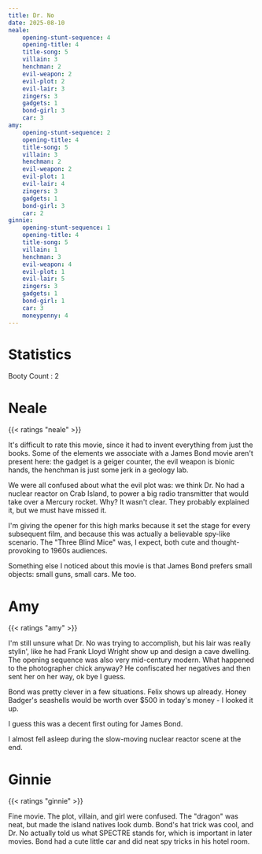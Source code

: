 ```yaml
---
title: Dr. No
date: 2025-08-10
neale:
    opening-stunt-sequence: 4
    opening-title: 4
    title-song: 5
    villain: 3
    henchman: 2
    evil-weapon: 2
    evil-plot: 2
    evil-lair: 3
    zingers: 3
    gadgets: 1
    bond-girl: 3
    car: 3
amy:
    opening-stunt-sequence: 2
    opening-title: 4
    title-song: 5
    villain: 3
    henchman: 2
    evil-weapon: 2
    evil-plot: 1
    evil-lair: 4
    zingers: 3
    gadgets: 1
    bond-girl: 3
    car: 2
ginnie:
    opening-stunt-sequence: 1
    opening-title: 4
    title-song: 5
    villain: 1
    henchman: 3
    evil-weapon: 4
    evil-plot: 1
    evil-lair: 5
    zingers: 3
    gadgets: 1
    bond-girl: 1
    car: 3
    moneypenny: 4
---
```


# Statistics

Booty Count
: 2


# Neale

{{< ratings "neale" >}}

It's difficult to rate this movie,
since it had to invent everything from just the books.
Some of the elements we associate with a James Bond movie
aren't present here:
the gadget is a geiger counter,
the evil weapon is bionic hands,
the henchman is just some jerk in a geology lab.

We were all confused about what the evil plot was:
we think Dr. No had a nuclear reactor on Crab Island,
to power a big radio transmitter that would take over a Mercury rocket.
Why? It wasn't clear.
They probably explained it, but we must have missed it.

I'm giving the opener for this high marks because it set the stage
for every subsequent film,
and because this was actually a believable spy-like scenario.
The "Three Blind Mice" was,
I expect,
both cute and thought-provoking to 1960s audiences.

Something else I noticed about this movie is that James Bond
prefers small objects: 
small guns, small cars.
Me too.


# Amy

{{< ratings "amy" >}}

I'm still unsure what Dr. No was trying to accomplish, but his lair was 
really stylin', like he had Frank Lloyd Wright show up and design a cave
dwelling. The opening sequence was also very mid-century modern. What 
happened to the photographer chick anyway? He confiscated her negatives
and then sent her on her way, ok bye I guess.

Bond was pretty clever in a few situations. Felix shows up already. 
Honey Badger's seashells would be worth over $500 in today's money - I looked it up.

I guess this was a decent first outing for James Bond.

I almost fell asleep during the slow-moving nuclear reactor scene at the end.


# Ginnie

{{< ratings "ginnie" >}}

Fine movie. The plot, villain, and girl were confused. The "dragon"
was neat, but made the island natives look dumb. Bond's hat trick was
cool, and Dr. No actually told us what SPECTRE stands for, which is
important in later movies. Bond had a cute little car and did neat spy
tricks in his hotel room.
